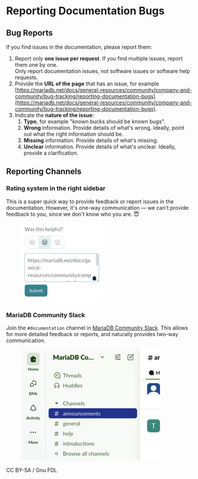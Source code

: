 # Reporting Documentation Bugs

## Bug Reports

If you find issues in the documentation, please report them:

1. Report only **one issue per request**. If you find multiple issues, report them one by one. \
   Only report documentation issues, not software issues or software help requests.
2. Provide the **URL of the page** that has an issue, for example [https://mariadb.net/docs/general-resources/community/company-and-community/bug-tracking/reporting-documentation-bugs](https://mariadb.net/docs/general-resources/community/company-and-community/bug-tracking/reporting-documentation-bugs).
3. Indicate the **nature of the issue**:
   1. **Typo**, for example "known bucks should be known bugs".
   2. **Wrong** information. Provide details of what's wrong. Ideally, point out what the right information should be.
   3. **Missing** information. Provide details of what's missing.
   4. **Unclear** information. Provide details of what's unclear. Ideally, provide a clarification.

## Reporting Channels

### Rating system in the right sidebar

This is a super quick way to provide feedback or report issues in the documentation. However, it's one-way communication — we can't provide feedback to you, since we don't know who you are. :innocent:

<div align="left"><figure><img src="../../../.gitbook/assets/image (1).png" alt="Screenshot of the GitBook rating system. One of the smiley icons is selected, which opens a text field to provide feedback. Rating and feedback are sent with a Submit button." width="223"><figcaption></figcaption></figure></div>

### MariaDB Community Slack

Join the `#documentation` channel in [MariaDB Community Slack](https://r.mariadb.com/join-community-slack). This allows for more detailed feedback or reports, and naturally provides two-way communication.

<div align="left"><figure><img src="../../../.gitbook/assets/image (1) (1).png" alt="" width="375"><figcaption></figcaption></figure></div>

CC BY-SA / Gnu FDL
